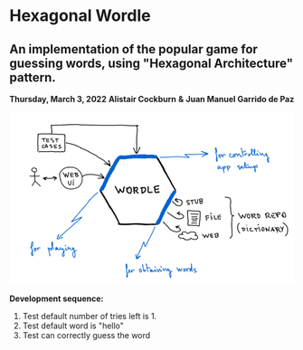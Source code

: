 # Hexagonal Wordle
## An implementation of the popular game for guessing words, using "Hexagonal Architecture" pattern.

__Thursday, March 3, 2022__
__Alistair Cockburn__
__&__
__Juan Manuel Garrido de Paz__

![Hexagonal Wordle](hexagonal_wordle.png)

__Development sequence:__
1. Test default number of tries left is 1.
2. Test default word is "hello"
3. Test can correctly guess the word
